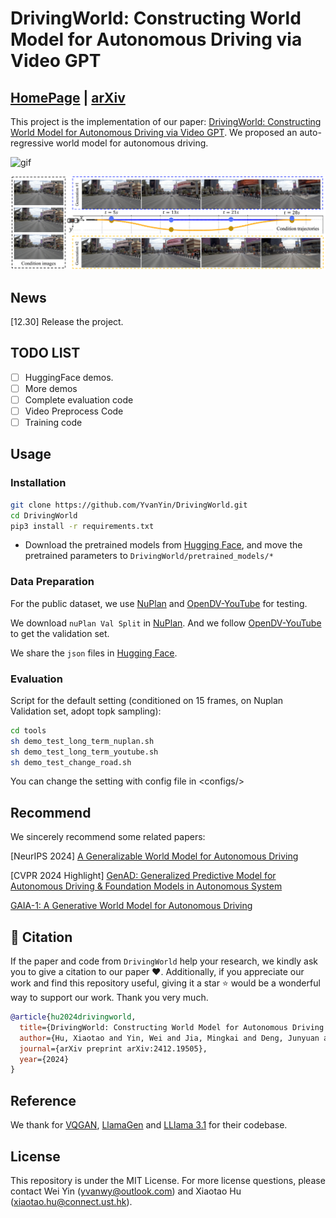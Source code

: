 # DrivingWorld: Constructing World Model for Autonomous Driving via Video GPT
## [HomePage](https://huxiaotaostasy.github.io/DrivingWorld/index.html) | [arXiv](https://arxiv.org/abs/2412.19505)
This project is the implementation of our paper: [DrivingWorld: Constructing World Model for Autonomous Driving via Video GPT](https://arxiv.org/abs/2412.19505). We proposed an auto-regressive world model for autonomous driving.

![gif](https://raw.githubusercontent.com/huxiaotaostasy/huxiaotaostasy.github.io/main/DrivingWorld/videos/video_github.gif)

![Teaser](./images/teaser.png)

## News
[12.30] Release the project.

## TODO LIST
- [ ] HuggingFace demos.
- [ ] More demos
- [ ] Complete evaluation code
- [ ] Video Preprocess Code
- [ ] Training code

## Usage
### Installation

```bash
git clone https://github.com/YvanYin/DrivingWorld.git
cd DrivingWorld
pip3 install -r requirements.txt
```
* Download the pretrained models from [Hugging Face](https://huggingface.co/huxiaotaostasy/DrivingWorld/tree/main), and move the pretrained parameters to `DrivingWorld/pretrained_models/*`

### Data Preparation
For the public dataset, we use [NuPlan](https://nuplan.org/) and [OpenDV-YouTube](https://github.com/OpenDriveLab/DriveAGI?tab=readme-ov-file#opendv) for testing.

We download `nuPlan Val Split` in [NuPlan](https://nuplan.org/). And we follow [OpenDV-YouTube](https://github.com/OpenDriveLab/DriveAGI/blob/main/opendv/README.md) to get the validation set.

We share the `json` files in [Hugging Face](https://huggingface.co/huxiaotaostasy/DrivingWorld/tree/main).


### Evaluation 
Script for the default setting (conditioned on 15 frames, on Nuplan Validation set, adopt topk sampling):
```bash
cd tools
sh demo_test_long_term_nuplan.sh
sh demo_test_long_term_youtube.sh
sh demo_test_change_road.sh
```
You can change the setting with config file in \<configs/\>

## Recommend
We sincerely recommend some related papers:

[NeurIPS 2024] [A Generalizable World Model for Autonomous Driving](https://github.com/OpenDriveLab/Vista)

[CVPR 2024 Highlight] [GenAD: Generalized Predictive Model for Autonomous Driving & Foundation Models in Autonomous System](https://github.com/OpenDriveLab/DriveAGI)

[GAIA-1: A Generative World Model for Autonomous Driving](https://arxiv.org/abs/2309.17080)

## 📌 Citation

If the paper and code from `DrivingWorld` help your research, we kindly ask you to give a citation to our paper ❤️. Additionally, if you appreciate our work and find this repository useful, giving it a star ⭐️ would be a wonderful way to support our work. Thank you very much.

```bibtex
@article{hu2024drivingworld,
  title={DrivingWorld: Constructing World Model for Autonomous Driving via Video GPT},
  author={Hu, Xiaotao and Yin, Wei and Jia, Mingkai and Deng, Junyuan and Guo, Xiaoyang and Zhang, Qian and Long, Xiaoxiao and Tan, Ping},
  journal={arXiv preprint arXiv:2412.19505},
  year={2024}
}
```

## Reference
We thank for [VQGAN](https://github.com/CompVis/taming-transformers), [LlamaGen](https://github.com/FoundationVision/LlamaGen) and [LLlama 3.1](https://github.com/meta-llama/llama3) for their codebase.



## License

This repository is under the MIT License. For more license questions, please contact Wei Yin (yvanwy@outlook.com) and Xiaotao Hu (xiaotao.hu@connect.ust.hk).
